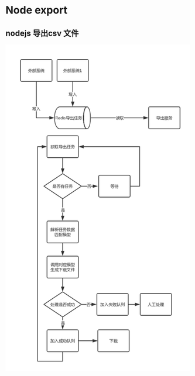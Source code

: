 # Node export

## nodejs 导出csv 文件 

![image](https://github.com/siwilizhao/node-export/blob/master/storage/design/diagram.png)

